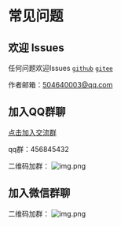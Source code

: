 # 常见问题

## 欢迎 Issues

任何问题欢迎Issues [`github`](https://github.com/MyPrintDesign/myprint/issues) [`gitee`](https://gitee.com/MyPrintDesign/myprint/issues)


作者邮箱：[504640003@qq.com](mailto:504640003@qq.com)

## 加入QQ群聊

<a target="_blank" href="https://qm.qq.com/cgi-bin/qm/qr?k=8uMkIhdhO8DuZclRWZrxU7FhZXor2z-F&jump_from=webapi&authKey=G9+MhuJqLP2Cf3qgjHXbwA/QZKwfq4r0LnHc/dvIoNKbKaFM70bRzGkt5p0UmUd9">
点击加入交流群</a>

qq群：456845432

二维码加群：
![img.png](/qq.png)

## 加入微信群聊

二维码加群：
![img.png](/weixin.png)

[//]: # (https://weixinqr.cfcss.top/)
